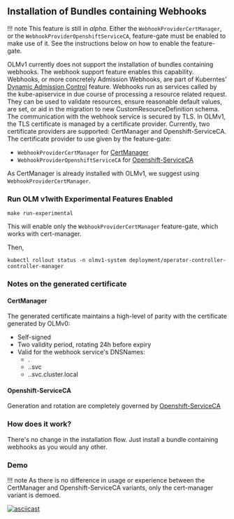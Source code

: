 ## Installation of Bundles containing Webhooks

!!! note
This feature is still in *alpha*. Either the `WebhookProviderCertManager`, or the `WebhookProviderOpenshiftServiceCA`, feature-gate 
must be enabled to make use of it. See the instructions below on how to enable the feature-gate.

OLMv1 currently does not support the installation of bundles containing webhooks. The webhook support feature enables this capability.
Webhooks, or more concretely Admission Webhooks, are part of Kuberntes' [Dynamic Admission Control](https://kubernetes.io/docs/reference/access-authn-authz/extensible-admission-controllers/)
feature. Webhooks run as services called by the kube-apiservice in due course of processing a resource related request. They can be used to validate resources, ensure reasonable default values,
are set, or aid in the migration to new CustomResourceDefinition schema. The communication with the webhook service is secured by TLS. In OLMv1, the TLS certificate is managed by a 
certificate provider. Currently, two certificate providers are supported: CertManager and Openshift-ServiceCA. The certificate provider to use given by the feature-gate:

- `WebhookProviderCertManager` for [CertManager](https://cert-manager.io/)
- `WebhookProviderOpenshiftServiceCA` for [Openshift-ServiceCA](https://github.com/openshift/service-ca-operator)

As CertManager is already installed with OLMv1, we suggest using `WebhookProviderCertManager`.

### Run OLM v1with Experimental Features Enabled

```terminal title=Enable Experimental Features in a New Kind Cluster
make run-experimental
```

This will enable only the `WebhookProviderCertManager` feature-gate, which works with cert-manager.

Then,

```terminal title=Wait for rollout to complete
kubectl rollout status -n olmv1-system deployment/operator-controller-controller-manager 
```

### Notes on the generated certificate

#### CertManager

The generated certificate maintains a high-level of parity with the certificate generated by OLMv0:
- Self-signed
- Two validity period, rotating 24h before expiry
- Valid for the webhook service's DNSNames:
  - <service-name>.<namespace>
  - <service-name>.<namespace>.svc
  - <service-name>.<namespace>.svc.cluster.local

#### Openshift-ServiceCA

Generation and rotation are completely governed by [Openshift-ServiceCA](https://github.com/openshift/service-ca-operator)

### How does it work?

There's no change in the installation flow. Just install a bundle containing webhooks as you would any other.

### Demo

!!! note
As there is no difference in usage or experience between the CertManager and Openshift-ServiceCA variants, only
the cert-manager variant is demoed.

[![asciicast](https://asciinema.org/a/GyjsB129GkUadeuxFhNuG4FcS.svg)](https://asciinema.org/a/GyjsB129GkUadeuxFhNuG4FcS)
